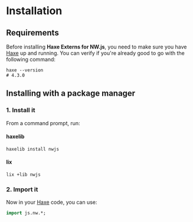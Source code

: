 # Installation

## Requirements
Before installing **Haxe Externs for NW.js**, you need to make sure you have [Haxe](https://haxe.org) up and running.
You can verify if you're already good to go with the following command:

```shell
haxe --version
# 4.3.0
```

## Installing with a package manager

### 1. Install it
From a command prompt, run:

<!-- tabs:start -->

#### **haxelib**

```shell
haxelib install nwjs
```

#### **lix**

```shell
lix +lib nwjs
```

<!-- tabs:end -->

### 2. Import it
Now in your [Haxe](https://haxe.org) code, you can use:

```haxe
import js.nw.*;
```
